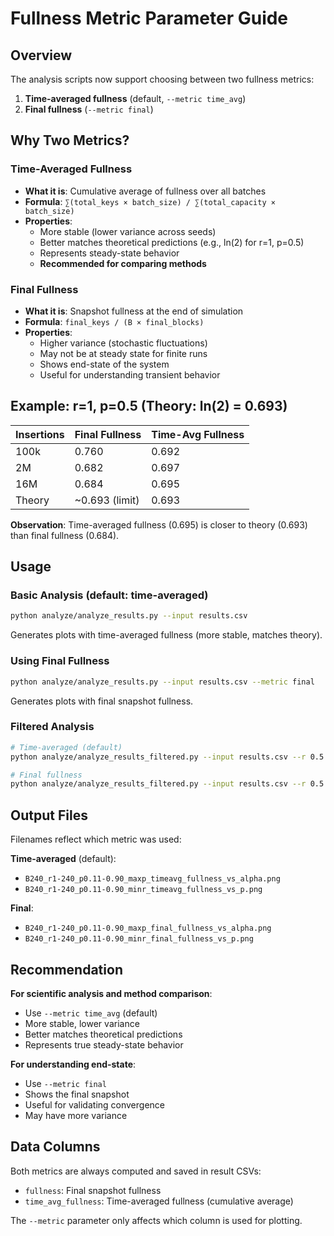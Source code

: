 # Fullness Metric Parameter Guide

## Overview

The analysis scripts now support choosing between two fullness metrics:

1. **Time-averaged fullness** (default, `--metric time_avg`)
2. **Final fullness** (`--metric final`)

## Why Two Metrics?

### Time-Averaged Fullness
- **What it is**: Cumulative average of fullness over all batches
- **Formula**: `∑(total_keys × batch_size) / ∑(total_capacity × batch_size)`
- **Properties**:
  - More stable (lower variance across seeds)
  - Better matches theoretical predictions (e.g., ln(2) for r=1, p=0.5)
  - Represents steady-state behavior
  - **Recommended for comparing methods**

### Final Fullness
- **What it is**: Snapshot fullness at the end of simulation
- **Formula**: `final_keys / (B × final_blocks)`
- **Properties**:
  - Higher variance (stochastic fluctuations)
  - May not be at steady state for finite runs
  - Shows end-state of the system
  - Useful for understanding transient behavior

## Example: r=1, p=0.5 (Theory: ln(2) = 0.693)

| Insertions | Final Fullness | Time-Avg Fullness |
|------------|----------------|-------------------|
| 100k       | 0.760          | 0.692             |
| 2M         | 0.682          | 0.697             |
| 16M        | 0.684          | 0.695             |
| Theory     | ~0.693 (limit) | 0.693             |

**Observation**: Time-averaged fullness (0.695) is closer to theory (0.693) than final fullness (0.684).

## Usage

### Basic Analysis (default: time-averaged)

```bash
python analyze/analyze_results.py --input results.csv
```

Generates plots with time-averaged fullness (more stable, matches theory).

### Using Final Fullness

```bash
python analyze/analyze_results.py --input results.csv --metric final
```

Generates plots with final snapshot fullness.

### Filtered Analysis

```bash
# Time-averaged (default)
python analyze/analyze_results_filtered.py --input results.csv --r 0.5 1.0

# Final fullness
python analyze/analyze_results_filtered.py --input results.csv --r 0.5 1.0 --metric final
```

## Output Files

Filenames reflect which metric was used:

**Time-averaged** (default):
- `B240_r1-240_p0.11-0.90_maxp_timeavg_fullness_vs_alpha.png`
- `B240_r1-240_p0.11-0.90_minr_timeavg_fullness_vs_p.png`

**Final**:
- `B240_r1-240_p0.11-0.90_maxp_final_fullness_vs_alpha.png`
- `B240_r1-240_p0.11-0.90_minr_final_fullness_vs_p.png`

## Recommendation

**For scientific analysis and method comparison**:
- Use `--metric time_avg` (default)
- More stable, lower variance
- Better matches theoretical predictions
- Represents true steady-state behavior

**For understanding end-state**:
- Use `--metric final`
- Shows the final snapshot
- Useful for validating convergence
- May have more variance

## Data Columns

Both metrics are always computed and saved in result CSVs:
- `fullness`: Final snapshot fullness
- `time_avg_fullness`: Time-averaged fullness (cumulative average)

The `--metric` parameter only affects which column is used for plotting.


